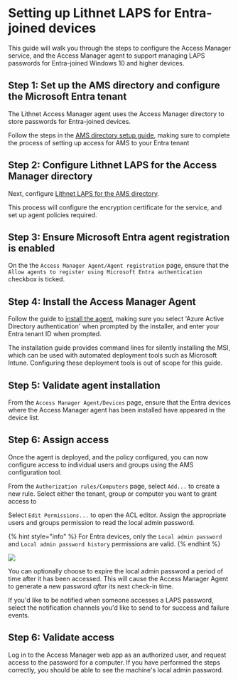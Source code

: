 # Setting up Lithnet LAPS for Entra-joined devices

This guide will walk you through the steps to configure the Access Manager service, and the Access Manager agent to support managing LAPS passwords for Entra-joined Windows 10 and higher devices.

## Step 1: Set up the AMS directory and configure the Microsoft Entra tenant

The Lithnet Access Manager agent uses the Access Manager directory to store passwords for Entra-joined devices.

Follow the steps in the [AMS directory setup guide](setting-up-the-ams-directory.md), making sure to complete the process of setting up access for AMS to your Entra tenant

## Step 2: Configure Lithnet LAPS for the Access Manager directory

Next, configure [Lithnet LAPS for the AMS directory](configuring-lithnet-laps-for-the-ams-directory.md).

This process will configure the encryption certificate for the service, and set up agent policies required.

## Step 3: Ensure Microsoft Entra agent registration is enabled

On the the `Access Manager Agent/Agent registration` page, ensure that the `Allow agents to register using Microsoft Entra authentication` checkbox is ticked.

## Step 4: Install the Access Manager Agent

Follow the guide to [install the agent](../../../../installation/installation/installing-the-access-manager-agent/installing-the-access-manager-agent-windows.md), making sure you select 'Azure Active Directory authentication' when prompted by the installer, and enter your Entra tenant ID when prompted.

The installation guide provides command lines for silently installing the MSI, which can be used with automated deployment tools such as Microsoft Intune. Configuring these deployment tools is out of scope for this guide.

## Step 5: Validate agent installation

From the `Access Manager Agent/Devices` page, ensure that the Entra devices where the Access Manager agent has been installed have appeared in the device list.

## Step 6: Assign access

Once the agent is deployed, and the policy configured, you can now configure access to individual users and groups using the AMS configuration tool.

From the `Authorization rules/Computers` page, select `Add...` to create a new rule. Select either the tenant, group or computer you want to grant access to

Select `Edit Permissions...` to open the ACL editor. Assign the appropriate users and groups permission to read the local admin password.

{% hint style="info" %}
For Entra devices, only the `Local admin password` and `Local admin password history` permissions are valid.
{% endhint %}

![](../../../../images/ui-page-authz-editsecurity-laps-only.png)

You can optionally choose to expire the local admin password a period of time after it has been accessed. This will cause the Access Manager Agent to generate a new password _after_ its next check-in time.

If you'd like to be notified when someone accesses a LAPS password, select the notification channels you'd like to send to for success and failure events.

## Step 6: Validate access

Log in to the Access Manager web app as an authorized user, and request access to the password for a computer. If you have performed the steps correctly, you should be able to see the machine's local admin password.

